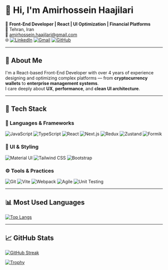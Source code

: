 # 👋 Hi, I'm Amirhossein Haajilari

🎯 **Front-End Developer | React | UI Optimization | Financial Platforms**  
📍 Tehran, Iran  
📧 amirhossein.haajilari@gmail.com  
🌐 [![LinkedIn](https://img.shields.io/badge/-LinkedIn-0A66C2?style=flat&logo=linkedin&logoColor=white)](https://www.linkedin.com/in/haajilari)
[![Gmail](https://img.shields.io/badge/-Gmail-D14836?style=flat&logo=gmail&logoColor=white)](mailto:amirhossein.haajilari@gmail.com)
[![GitHub](https://img.shields.io/badge/-GitHub-181717?style=flat&logo=github&logoColor=white)](https://github.com/haajilari)

---

## 💼 About Me

I'm a React-based Front-End Developer with over 4 years of experience designing and optimizing complex platforms — from **cryptocurrency wallets** to **enterprise management systems**.  
I care deeply about **UX**, **performance**, and **clean UI architecture**.

---

## 🚀 Tech Stack

### 🧠 Languages & Frameworks

![JavaScript](https://img.shields.io/badge/-JavaScript-F7DF1E?style=flat&logo=javascript&logoColor=black)
![TypeScript](https://img.shields.io/badge/-TypeScript-3178C6?style=flat&logo=typescript&logoColor=white)
![React](https://img.shields.io/badge/-React-20232A?style=flat&logo=react)
![Next.js](https://img.shields.io/badge/-Next.js-000000?style=flat&logo=next.js)
![Redux](https://img.shields.io/badge/-Redux-764ABC?style=flat&logo=redux&logoColor=white)
![Zustand](https://img.shields.io/badge/-Zustand-000000?style=flat)
![Formik](https://img.shields.io/badge/-Formik-EF4B4C?style=flat)

### 🎨 UI & Styling

![Material UI](https://img.shields.io/badge/-MaterialUI-007FFF?style=flat&logo=mui&logoColor=white)
![Tailwind CSS](https://img.shields.io/badge/-TailwindCSS-06B6D4?style=flat&logo=tailwind-css&logoColor=white)
![Bootstrap](https://img.shields.io/badge/-Bootstrap-7952B3?style=flat&logo=bootstrap)

### ⚙️ Tools & Practices

![Git](https://img.shields.io/badge/-Git-F05032?style=flat&logo=git&logoColor=white)
![Vite](https://img.shields.io/badge/-Vite-646CFF?style=flat&logo=vite&logoColor=white)
![Webpack](https://img.shields.io/badge/-Webpack-8DD6F9?style=flat&logo=webpack&logoColor=black)
![Agile](https://img.shields.io/badge/-Agile-lightgrey?style=flat)
![Unit Testing](https://img.shields.io/badge/-Unit%20Testing-6DB33F?style=flat)

---

## 📊 Most Used Languages

[![Top Langs](https://github-readme-stats.vercel.app/api/top-langs/?username=haajilari&layout=compact&langs_count=8&theme=gruvbox)](https://github.com/anuraghazra/github-readme-stats)

---

## 📈 GitHub Stats


[![GitHub Streak](https://streak-stats.demolab.com?user=haajilari&theme=gruvbox&date_format=%5BY.%5Dn.j)](https://git.io/streak-stats)

[![Trophy](https://github-profile-trophy.vercel.app/?username=haajilari&theme=gruvbox&column=7)](https://github.com/ryo-ma/github-profile-trophy)
